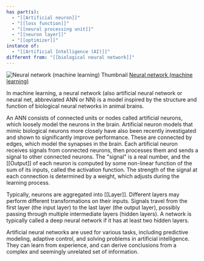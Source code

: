 ```yaml
---
has part(s):
  - "[[Artificial neuron]]"
  - "[[loss function]]"
  - "[[neural processing unit]]"
  - "[[neuron layer]]"
  - "[[optimizer]]"
instance of:
  - "[[Artificial Intelligence (AI)]]"
different from: "[[biological neural network]]"
---
```

![Neural network (machine learning) Thumbnail](https://upload.wikimedia.org/wikipedia/commons/4/46/Colored_neural_network.svg)
[Neural network (machine learning)](https://en.wikipedia.org/wiki/Neural_network_(machine_learning))

In machine learning, a neural network (also artificial neural network or neural net, abbreviated ANN or NN) is a model inspired by the structure and function of biological neural networks in animal brains.

An ANN consists of connected units or nodes called artificial neurons, which loosely model the neurons in the brain. Artificial neuron models that mimic biological neurons more closely have also been recently investigated and shown to significantly improve performance. These are connected by edges, which model the synapses in the brain. Each artificial neuron receives signals from connected neurons, then processes them and sends a signal to other connected neurons. The "signal" is a real number, and the [[Output]] of each neuron is computed by some non-linear function of the sum of its inputs, called the activation function. The strength of the signal at each connection is determined by a weight, which adjusts during the learning process.

Typically, neurons are aggregated into [[Layer]]. Different layers may perform different transformations on their inputs. Signals travel from the first layer (the input layer) to the last layer (the output layer), possibly passing through multiple intermediate layers (hidden layers). A network is typically called a deep neural network if it has at least two hidden layers.

Artificial neural networks are used for various tasks, including predictive modeling, adaptive control, and solving problems in artificial intelligence. They can learn from experience, and can derive conclusions from a complex and seemingly unrelated set of information.